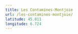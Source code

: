 ```yaml
---
title: Les Contamines-Montjoie
url: /les-contamines-montjoie/
latitude: 45.811
longitude: 6.724
---
```

